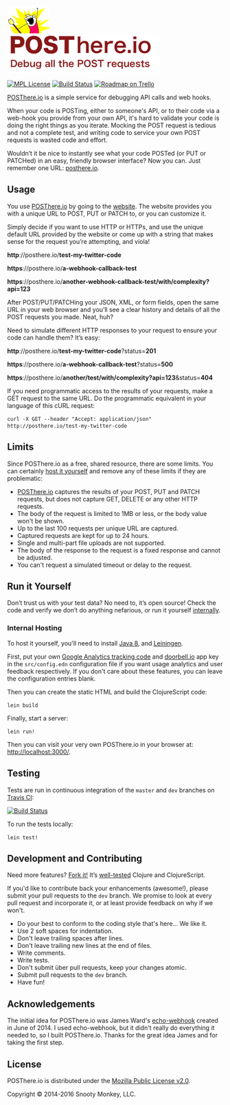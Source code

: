 [![Debug all the POST requests](./resources/public/images/x-all-the-y.png)](http://posthere.io/)  
[![POSThere.io](./resources/public/images/POSThere.io.tagline.png)](http://posthere.io/)

[![MPL License](http://img.shields.io/badge/license-MPL-blue.svg?style=flat)](https://www.mozilla.org/MPL/2.0/)
[![Build Status](https://travis-ci.org/SnootyMonkey/posthere.io.svg?branch=master)](https://travis-ci.org/SnootyMonkey/posthere.io)
[![Roadmap on Trello](http://img.shields.io/badge/roadmap-trello-blue.svg?style=flat)](https://trello.com/b/Mzjmz7jg/posthere-io-https-github-com-snootymonkey-posthere-io)

[POSThere.io](http://posthere.io/) is a simple service for debugging API calls and web hooks. 

When your code is POSTing, either to someone's API, or to their code via a web-hook you provide from your own API, it's hard to validate your code is doing the right things as you iterate. Mocking the POST request is tedious and not a complete test, and writing code to service your own POST requests is wasted code and effort.

Wouldn’t it be nice to instantly see what your code POSTed (or PUT or PATCHed) in an easy, friendly browser interface? Now you can. Just remember one URL: [posthere.io](http://posthere.io/). 


## Usage

You use [POSThere.io](http://posthere.io/) by going to the [website](http://posthere.io/). The website provides you with a unique URL to POST, PUT or PATCH to, or you can customize it.

Simply decide if you want to use HTTP or HTTPs, and use the unique default URL provided by the website or come up with a string that makes sense for the request you’re attempting, and viola! 

  **http**://posthere.io/**test-my-twitter-code**

  **https**://posthere.io/**a-webhook-callback-test**

  **https**://posthere.io/**another-webhook-callback-test/with/complexity?api=123**

After POST/PUT/PATCHing your JSON, XML, or form fields, open the same URL in your web browser and you’ll see a clear history and details of all the POST requests you made. Neat, huh?

Need to simulate different HTTP responses to your request to ensure your code can handle them? It’s easy:

  **http**://posthere.io/**test-my-twitter-code**?status=**201**

  **https**://posthere.io/**a-webhook-callback-test**?status=**500**

  **https**://posthere.io/**another/test/with/complexity?api=123**&status=**404**

If you need programmatic access to the results of your requests, make a GET request to the same URL. Do the programmatic equivalent in your language of this cURL request:

```console
curl -X GET --header "Accept: application/json" http://posthere.io/test-my-twitter-code
```


## Limits

Since POSThere.io as a free, shared resource, there are some limits. You can certainly [host it yourself](#run-it-yourself) and remove any of these limits if they are problematic:

* [POSThere.io](http://posthere.io/) captures the results of your POST, PUT and PATCH requests, but does not capture GET, DELETE or any other HTTP requests.
* The body of the request is limited to 1MB or less, or the body value won't be shown.
* Up to the last 100 requests per unique URL are captured.
* Captured requests are kept for up to 24 hours.
* Single and multi-part file uploads are not supported.
* The body of the response to the request is a fixed response and cannot be adjusted.
* You can't request a simulated timeout or delay to the request.


## Run it Yourself

Don’t trust us with your test data? No need to, it’s open source! Check the code and verify we don’t do anything nefarious, or run it yourself [internally](internal-hosting).

### Internal Hosting

To host it yourself, you'll need to install [Java 8](http://www.oracle.com/technetwork/java/javase/downloads/index.html), and [Leiningen](http://leiningen.org/).

First, put your own [Google Analytics tracking code](https://support.google.com/analytics/answer/1008080?hl=en) and [doorbell.io](https://doorbell.io/) app key in the `src/config.edn` configuration file if you want usage analytics and user feedback respectively. If you don't care about these features, you can leave the configuration entries blank.

Then you can create the static HTML and build the ClojureScript code:

```console
lein build
```

Finally, start a server:

```console
lein run!
```

Then you can visit your very own POSThere.io in your browser at: [http://localhost:3000/](http://localhost:3000/).


## Testing

Tests are run in continuous integration of the `master` and `dev` branches on [Travis CI](https://travis-ci.org/SnootyMonkey/posthere.io):

[![Build Status](http://img.shields.io/travis/SnootyMonkey/posthere.io.svg?style=flat)](https://travis-ci.org/SnootyMonkey/posthere.io)

To run the tests locally:

```console
lein test!
```


## Development and Contributing

Need more features? [Fork it!](https://github.com/SnootyMonkey/posthere.io/fork) It’s [well-tested](https://travis-ci.org/SnootyMonkey/posthere.io) Clojure and ClojureScript.

If you'd like to contribute back your enhancements (awesome!), please submit your pull requests to the `dev` branch. We promise to look at every pull request and incorporate it, or at least provide feedback on why if we won't.

* Do your best to conform to the coding style that's here... We like it.
* Use 2 soft spaces for indentation.
* Don't leave trailing spaces after lines.
* Don't leave trailing new lines at the end of files.
* Write comments.
* Write tests.
* Don't submit über pull requests, keep your changes atomic.
* Submit pull requests to the `dev` branch.
* Have fun!


## Acknowledgements

The initial idea for POSThere.io was James Ward's [echo-webhook](http://www.jamesward.com/2014/06/11/testing-webhooks-was-a-pain-so-i-fixed-the-glitch) created in June of 2014. I used echo-webhook, but it didn't really do everything it needed to, so I built POSThere.io. Thanks for the great idea James and for taking the first step.


## License

POSThere.io is distributed under the [Mozilla Public License v2.0](http://www.mozilla.org/MPL/2.0/).

Copyright © 2014-2016 Snooty Monkey, LLC.
